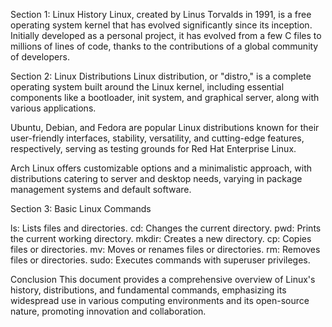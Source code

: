 Section 1: Linux History
Linux, created by Linus Torvalds in 1991, is a free operating system kernel that has evolved significantly since its inception. Initially developed as a personal project, it has evolved from a few C files to millions of lines of code, thanks to the contributions of a global community of developers.

Section 2: Linux Distributions
Linux distribution, or "distro," is a complete operating system built around the Linux kernel, including essential components like a bootloader, init system, and graphical server, along with various applications.

Ubuntu, Debian, and Fedora are popular Linux distributions known for their user-friendly interfaces, stability, versatility, and cutting-edge features, respectively, serving as testing grounds for Red Hat Enterprise Linux.

Arch Linux offers customizable options and a minimalistic approach, with distributions catering to server and desktop needs, varying in package management systems and default software.

Section 3: Basic Linux Commands

ls: Lists files and directories.
cd: Changes the current directory.
pwd: Prints the current working directory.
mkdir: Creates a new directory.
cp: Copies files or directories.
mv: Moves or renames files or directories.
rm: Removes files or directories.
sudo: Executes commands with superuser privileges.


Conclusion
This document provides a comprehensive overview of Linux's history, distributions, and fundamental commands, emphasizing its widespread use in various computing environments and its open-source nature, promoting innovation and collaboration.
